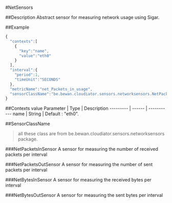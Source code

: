 #NetSensors

##Description
Abstract sensor for measuring network usage using Sigar.

##Example
```javascript
{  
  "contexts":[  
    {  
      "key":"name",
      "value":"eth0"
    }
  ],
  "interval":{  
    "period":1,
    "timeUnit":"SECONDS"
  },
  "metricName":"net_Packets_in_usage",
  "sensorClassName":"be.bewan.cloudiator.sensors.networksensors.NetPacketsInSensor"
}
```

##Contexts value
Parameter | Type   | Description
--------- | ------ | -----------
name 	  | String | Default : "eth0".

##SensorClassName 
>all these class are from be.bewan.cloudiator.sensors.networksensors package.

###NetPacketsInSensor
A sensor for measuring the number of received packets per interval

###NetPacketsOutSensor
A sensor for measuring the number of sent packets per interval

###NetBytesInSensor
A sensor for measuring the received bytes per interval

###NetBytesOutSensor
A sensor for measuring the sent bytes per interval